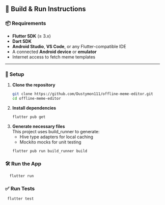 ## 🚀 Build & Run Instructions

### 📦 Requirements

- **Flutter SDK** (≥ 3.x)
- **Dart SDK**
- **Android Studio**, **VS Code**, or any Flutter-compatible IDE
- A connected **Android device** or **emulator**
- Internet access to fetch meme templates

---

### 🔧 Setup

1. **Clone the repository**
   ```bash
   git clone https://github.com/Dustymon111/offline-meme-editor.git
   cd offline-meme-editor
   ```
2. **Install dependencies**
   ```bash
   flutter pub get
   ```
3. **Generate necessary files**<br>
    This project uses build_runner to generate:
    - Hive type adapters for local caching
    - Mockito mocks for unit testing
   ```bash
   flutter pub run build_runner build
   ```
### 🛠️ Run the App
  ```bash
    flutter run
   ```
### ✅ Run Tests
   ```bash
    flutter test
   ```
